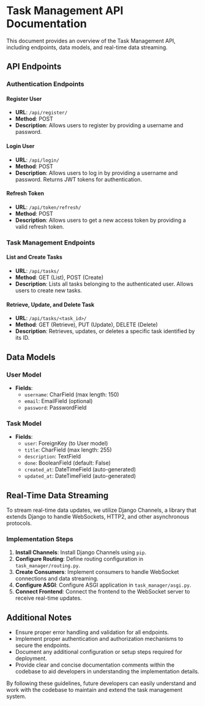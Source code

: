 # Task Management API Documentation

This document provides an overview of the Task Management API, including endpoints, data models, and real-time data streaming.

## API Endpoints

### Authentication Endpoints

#### Register User

- **URL**: `/api/register/`
- **Method**: POST
- **Description**: Allows users to register by providing a username and password.

#### Login User

- **URL**: `/api/login/`
- **Method**: POST
- **Description**: Allows users to log in by providing a username and password. Returns JWT tokens for authentication.

#### Refresh Token

- **URL**: `/api/token/refresh/`
- **Method**: POST
- **Description**: Allows users to get a new access token by providing a valid refresh token.

### Task Management Endpoints

#### List and Create Tasks

- **URL**: `/api/tasks/`
- **Method**: GET (List), POST (Create)
- **Description**: Lists all tasks belonging to the authenticated user. Allows users to create new tasks.

#### Retrieve, Update, and Delete Task

- **URL**: `/api/tasks/<task_id>/`
- **Method**: GET (Retrieve), PUT (Update), DELETE (Delete)
- **Description**: Retrieves, updates, or deletes a specific task identified by its ID.

## Data Models

### User Model

- **Fields**:
  - `username`: CharField (max length: 150)
  - `email`: EmailField (optional)
  - `password`: PasswordField

### Task Model

- **Fields**:
  - `user`: ForeignKey (to User model)
  - `title`: CharField (max length: 255)
  - `description`: TextField
  - `done`: BooleanField (default: False)
  - `created_at`: DateTimeField (auto-generated)
  - `updated_at`: DateTimeField (auto-generated)

## Real-Time Data Streaming

To stream real-time data updates, we utilize Django Channels, a library that extends Django to handle WebSockets, HTTP2, and other asynchronous protocols.

### Implementation Steps

1. **Install Channels**: Install Django Channels using `pip`.
2. **Configure Routing**: Define routing configuration in `task_manager/routing.py`.
3. **Create Consumers**: Implement consumers to handle WebSocket connections and data streaming.
4. **Configure ASGI**: Configure ASGI application in `task_manager/asgi.py`.
5. **Connect Frontend**: Connect the frontend to the WebSocket server to receive real-time updates.

## Additional Notes

- Ensure proper error handling and validation for all endpoints.
- Implement proper authentication and authorization mechanisms to secure the endpoints.
- Document any additional configuration or setup steps required for deployment.
- Provide clear and concise documentation comments within the codebase to aid developers in understanding the implementation details.

By following these guidelines, future developers can easily understand and work with the codebase to maintain and extend the task management system.